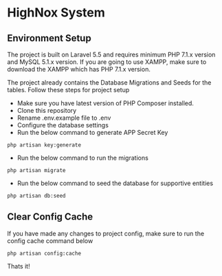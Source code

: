 # HighNox System

## Environment Setup

The project is built on Laravel 5.5 and requires minimum PHP 7.1.x version and MySQL 5.1.x version. If you are going to use XAMPP, make sure to download the XAMPP which has PHP 7.1.x version.

The project already contains the Database Migrations and Seeds for the tables. Follow these steps for project setup

- Make sure you have latest version of PHP Composer installed.
- Clone this repository
- Rename .env.example file to .env
- Configure the database settings
- Run the below command to generate APP Secret Key
```    
php artisan key:generate
```
- Run the below command to run the migrations
```
php artisan migrate
```
- Run the below command to seed the database for supportive entities
```
php artisan db:seed
```

## Clear Config Cache

If you have made any changes to project config, make sure to run the config cache command below

```    
php artisan config:cache
```


Thats it!